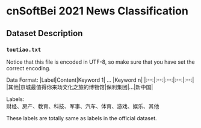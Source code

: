 # cnSoftBei 2021 News Classification

## Dataset Description

### `toutiao.txt`

Notice that this file is encoded in UTF-8, so make sure that you have set the correct encoding.

Data Format:
|Label|Content|Keyword 1| ... |Keyword n|
|:--:|:--:|:--:|:--:|:--:|
|其他|京城最值得你来场文化之旅的博物馆|保利集团|...|新中国|

Labels:  
财经、房产、教育、科技、军事、汽车、体育、游戏、娱乐、其他

These labels are totally same as labels in the official dataset.
